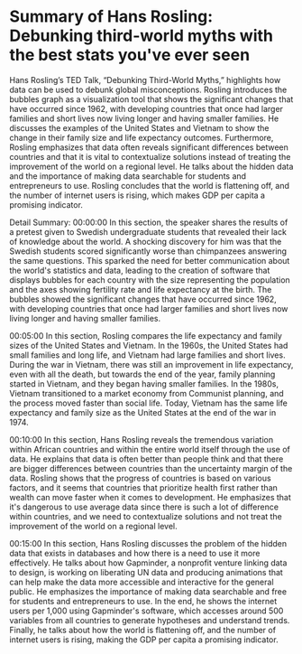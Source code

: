 # Summary of Hans Rosling: Debunking third-world myths with the best stats you've ever seen

Hans Rosling’s TED Talk, “Debunking Third-World Myths,” highlights how data can be used to debunk global misconceptions. Rosling introduces the bubbles graph as a visualization tool that shows the significant changes that have occurred since 1962, with developing countries that once had larger families and short lives now living longer and having smaller families. He discusses the examples of the United States and Vietnam to show the change in their family size and life expectancy outcomes. Furthermore, Rosling emphasizes that data often reveals significant differences between countries and that it is vital to contextualize solutions instead of treating the improvement of the world on a regional level. He talks about the hidden data and the importance of making data searchable for students and entrepreneurs to use. Rosling concludes that the world is flattening off, and the number of internet users is rising, which makes GDP per capita a promising indicator.

Detail Summary: 
00:00:00
In this section, the speaker shares the results of a pretest given to Swedish undergraduate students that revealed their lack of knowledge about the world. A shocking discovery for him was that the Swedish students scored significantly worse than chimpanzees answering the same questions. This sparked the need for better communication about the world's statistics and data, leading to the creation of software that displays bubbles for each country with the size representing the population and the axes showing fertility rate and life expectancy at the birth. The bubbles showed the significant changes that have occurred since 1962, with developing countries that once had larger families and short lives now living longer and having smaller families.

00:05:00
In this section, Rosling compares the life expectancy and family sizes of the United States and Vietnam. In the 1960s, the United States had small families and long life, and Vietnam had large families and short lives. During the war in Vietnam, there was still an improvement in life expectancy, even with all the death, but towards the end of the year, family planning started in Vietnam, and they began having smaller families. In the 1980s, Vietnam transitioned to a market economy from Communist planning, and the process moved faster than social life. Today, Vietnam has the same life expectancy and family size as the United States at the end of the war in 1974.

00:10:00
In this section, Hans Rosling reveals the tremendous variation within African countries and within the entire world itself through the use of data. He explains that data is often better than people think and that there are bigger differences between countries than the uncertainty margin of the data. Rosling shows that the progress of countries is based on various factors, and it seems that countries that prioritize health first rather than wealth can move faster when it comes to development. He emphasizes that it's dangerous to use average data since there is such a lot of difference within countries, and we need to contextualize solutions and not treat the improvement of the world on a regional level.

00:15:00
In this section, Hans Rosling discusses the problem of the hidden data that exists in databases and how there is a need to use it more effectively. He talks about how Gapminder, a nonprofit venture linking data to design, is working on liberating UN data and producing animations that can help make the data more accessible and interactive for the general public. He emphasizes the importance of making data searchable and free for students and entrepreneurs to use. In the end, he shows the internet users per 1,000 using Gapminder's software, which accesses around 500 variables from all countries to generate hypotheses and understand trends. Finally, he talks about how the world is flattening off, and the number of internet users is rising, making the GDP per capita a promising indicator.

